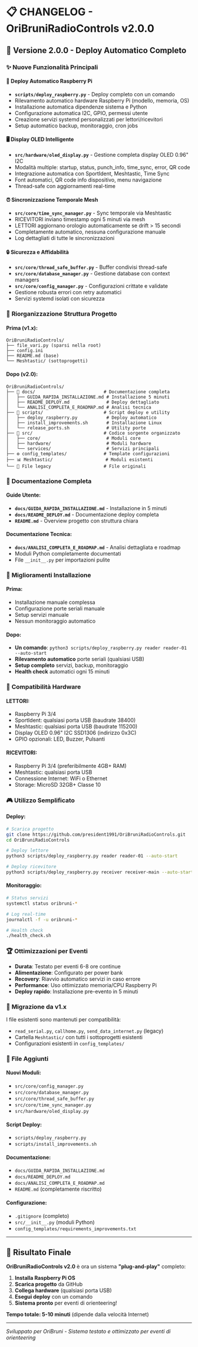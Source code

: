 # 📋 CHANGELOG - OriBruniRadioControls v2.0.0

## 🚀 Versione 2.0.0 - Deploy Automatico Completo

### ✨ **Nuove Funzionalità Principali**

#### 🔄 **Deploy Automatico Raspberry Pi**
- **`scripts/deploy_raspberry.py`** - Deploy completo con un comando
- Rilevamento automatico hardware Raspberry Pi (modello, memoria, OS)
- Installazione automatica dipendenze sistema e Python
- Configurazione automatica I2C, GPIO, permessi utente
- Creazione servizi systemd personalizzati per lettori/ricevitori
- Setup automatico backup, monitoraggio, cron jobs

#### 🖥️ **Display OLED Intelligente**
- **`src/hardware/oled_display.py`** - Gestione completa display OLED 0.96" I2C
- Modalità multiple: startup, status, punch_info, time_sync, error, QR code
- Integrazione automatica con SportIdent, Meshtastic, Time Sync
- Font automatici, QR code info dispositivo, menu navigazione
- Thread-safe con aggiornamenti real-time

#### ⏰ **Sincronizzazione Temporale Mesh**
- **`src/core/time_sync_manager.py`** - Sync temporale via Meshtastic
- RICEVITORI inviano timestamp ogni 5 minuti via mesh
- LETTORI aggiornano orologio automaticamente se drift > 15 secondi
- Completamente automatico, nessuna configurazione manuale
- Log dettagliati di tutte le sincronizzazioni

#### 🔒 **Sicurezza e Affidabilità**
- **`src/core/thread_safe_buffer.py`** - Buffer condivisi thread-safe
- **`src/core/database_manager.py`** - Gestione database con context managers
- **`src/core/config_manager.py`** - Configurazioni crittate e validate
- Gestione robusta errori con retry automatici
- Servizi systemd isolati con sicurezza

### 📁 **Riorganizzazione Struttura Progetto**

#### **Prima (v1.x):**
```
OriBruniRadioControls/
├── file_vari.py (sparsi nella root)
├── config.ini
├── README.md (base)
└── Meshtastic/ (sottoprogetti)
```

#### **Dopo (v2.0):**
```
OriBruniRadioControls/
├── 📖 docs/                          # Documentazione completa
│   ├── GUIDA_RAPIDA_INSTALLAZIONE.md # Installazione 5 minuti
│   ├── README_DEPLOY.md              # Deploy dettagliato
│   └── ANALISI_COMPLETA_E_ROADMAP.md # Analisi tecnica
├── 🔧 scripts/                       # Script deploy e utility
│   ├── deploy_raspberry.py           # Deploy automatico
│   ├── install_improvements.sh       # Installazione Linux
│   └── release_ports.sh              # Utility porte
├── 🧠 src/                           # Codice sorgente organizzato
│   ├── core/                         # Moduli core
│   ├── hardware/                     # Moduli hardware
│   └── services/                     # Servizi principali
├── ⚙️ config_templates/              # Template configurazioni
├── 📊 Meshtastic/                    # Moduli esistenti
└── 📜 File legacy                    # File originali
```

### 📖 **Documentazione Completa**

#### **Guide Utente:**
- **`docs/GUIDA_RAPIDA_INSTALLAZIONE.md`** - Installazione in 5 minuti
- **`docs/README_DEPLOY.md`** - Documentazione deploy completa
- **`README.md`** - Overview progetto con struttura chiara

#### **Documentazione Tecnica:**
- **`docs/ANALISI_COMPLETA_E_ROADMAP.md`** - Analisi dettagliata e roadmap
- Moduli Python completamente documentati
- File `__init__.py` per importazioni pulite

### 🎯 **Miglioramenti Installazione**

#### **Prima:**
- Installazione manuale complessa
- Configurazione porte seriali manuale
- Setup servizi manuale
- Nessun monitoraggio automatico

#### **Dopo:**
- **Un comando**: `python3 scripts/deploy_raspberry.py reader reader-01 --auto-start`
- **Rilevamento automatico** porte seriali (qualsiasi USB)
- **Setup completo** servizi, backup, monitoraggio
- **Health check** automatici ogni 15 minuti

### 🔧 **Compatibilità Hardware**

#### **LETTORI:**
- Raspberry Pi 3/4
- SportIdent: qualsiasi porta USB (baudrate 38400)
- Meshtastic: qualsiasi porta USB (baudrate 115200)
- Display OLED 0.96" I2C SSD1306 (indirizzo 0x3C)
- GPIO opzionali: LED, Buzzer, Pulsanti

#### **RICEVITORI:**
- Raspberry Pi 3/4 (preferibilmente 4GB+ RAM)
- Meshtastic: qualsiasi porta USB
- Connessione Internet: WiFi o Ethernet
- Storage: MicroSD 32GB+ Classe 10

### 🎮 **Utilizzo Semplificato**

#### **Deploy:**
```bash
# Scarica progetto
git clone https://github.com/president1991/OriBruniRadioControls.git
cd OriBruniRadioControls

# Deploy lettore
python3 scripts/deploy_raspberry.py reader reader-01 --auto-start

# Deploy ricevitore  
python3 scripts/deploy_raspberry.py receiver receiver-main --auto-start
```

#### **Monitoraggio:**
```bash
# Status servizi
systemctl status oribruni-*

# Log real-time
journalctl -f -u oribruni-*

# Health check
./health_check.sh
```

### 🏆 **Ottimizzazioni per Eventi**

- **Durata**: Testato per eventi 6-8 ore continue
- **Alimentazione**: Configurato per power bank
- **Recovery**: Riavvio automatico servizi in caso errore
- **Performance**: Uso ottimizzato memoria/CPU Raspberry Pi
- **Deploy rapido**: Installazione pre-evento in 5 minuti

### 🔄 **Migrazione da v1.x**

I file esistenti sono mantenuti per compatibilità:
- `read_serial.py`, `callhome.py`, `send_data_internet.py` (legacy)
- Cartella `Meshtastic/` con tutti i sottoprogetti esistenti
- Configurazioni esistenti in `config_templates/`

### 📝 **File Aggiunti**

#### **Nuovi Moduli:**
- `src/core/config_manager.py`
- `src/core/database_manager.py` 
- `src/core/thread_safe_buffer.py`
- `src/core/time_sync_manager.py`
- `src/hardware/oled_display.py`

#### **Script Deploy:**
- `scripts/deploy_raspberry.py`
- `scripts/install_improvements.sh`

#### **Documentazione:**
- `docs/GUIDA_RAPIDA_INSTALLAZIONE.md`
- `docs/README_DEPLOY.md`
- `docs/ANALISI_COMPLETA_E_ROADMAP.md`
- `README.md` (completamente riscritto)

#### **Configurazione:**
- `.gitignore` (completo)
- `src/__init__.py` (moduli Python)
- `config_templates/requirements_improvements.txt`

---

## 🎉 **Risultato Finale**

**OriBruniRadioControls v2.0** è ora un sistema **"plug-and-play"** completo:

1. **Installa Raspberry Pi OS**
2. **Scarica progetto** da GitHub
3. **Collega hardware** (qualsiasi porta USB)
4. **Esegui deploy** con un comando
5. **Sistema pronto** per eventi di orienteering!

**Tempo totale: 5-10 minuti** (dipende dalla velocità Internet)

---

*Sviluppato per OriBruni - Sistema testato e ottimizzato per eventi di orienteering*
